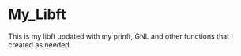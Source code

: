 # My_Libft
This is my libft updated with my prinft, GNL and other functions that I created as needed.
